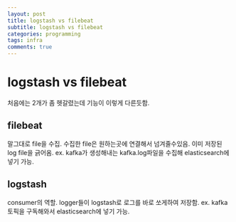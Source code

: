 ```yaml
---
layout: post
title: logstash vs filebeat
subtitle: logstash vs filebeat
categories: programming
tags: infra
comments: true
---
```


# logstash vs filebeat
처음에는 2개가 좀 헷갈렸는데 기능이 이렇게 다른듯함.

## filebeat
말그대로 file을 수집. 수집한 file은 원하는곳에 연결해서 넘겨줄수있음.
이미 저장된 log file을 긁어옴.
ex. kafka가 생성해내는 kafka.log파일을 수집해 elasticsearch에 넣기 가능.

## logstash
consumer의 역할. 
logger들이 logstash로 로그를 바로 쏘게하여 저장함.
ex. kafka 토픽을 구독해와서 elasticsearch에 넣기 가능. 

